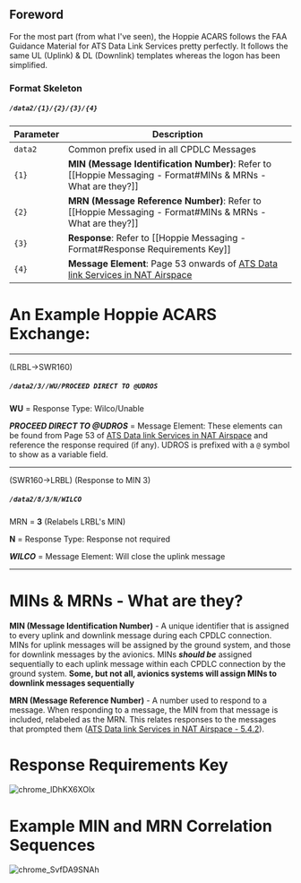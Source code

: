 
## Foreword

For the most part (from what I've seen), the Hoppie ACARS follows the FAA Guidance Material for ATS Data Link Services pretty perfectly. It follows the same UL (Uplink) & DL (Downlink) templates whereas the logon has been simplified.


### Format Skeleton

##### `/data2/{1}/{2}/{3}/{4}`

| Parameter | Description |
| -- | -- |
| `data2` | Common prefix used in all CPDLC Messages |
| `{1}` | **MIN (Message Identification Number)**: Refer to [[Hoppie Messaging - Format#MINs & MRNs - What are they?]] |
| `{2}` | **MRN (Message Reference Number)**: Refer to [[Hoppie Messaging - Format#MINs & MRNs - What are they?]] |
| `{3}` | **Response**: Refer to [[Hoppie Messaging - Format#Response Requirements Key]] |
| `{4}` | **Message Element**: Page 53 onwards of [ATS Data link Services in NAT Airspace](https://www.notams.faa.gov/downloads/CPDLC_ver_10.pdf)

# An Example Hoppie ACARS Exchange:

---

(LRBL->SWR160)
##### `/data2/3//WU/PROCEED DIRECT TO @UDROS`

**WU** = Response Type: Wilco/Unable

***PROCEED DIRECT TO @UDROS*** = Message Element: These elements can be found from Page 53 of [ATS Data link Services in NAT Airspace](https://www.notams.faa.gov/downloads/CPDLC_ver_10.pdf) and reference the response required (if any). UDROS is prefixed with a `@` symbol to show as a variable field.

---

(SWR160->LRBL) (Response to MIN 3)
##### `/data2/8/3/N/WILCO`

MRN = **3** (Relabels LRBL's MIN)

**N** = Response Type: Response not required

***WILCO*** = Message Element: Will close the uplink message


---
# MINs & MRNs - What are they?

**MIN (Message Identification Number)** - A unique identifier that is assigned to every uplink and downlink message during each CPDLC connection. MINs for uplink messages will be assigned by the ground system, and those for downlink messages by the avionics. MINs ***should be*** assigned sequentially to each uplink message within each CPDLC connection by the ground system. **Some, but not all, avionics systems will assign MINs to downlink messages sequentially**

**MRN (Message Reference Number)** - A number used to respond to a message. When responding to a message, the MIN from that message is included, relabeled as the MRN. This relates responses to the messages that prompted them ([ATS Data link Services in NAT Airspace - 5.4.2](https://www.notams.faa.gov/downloads/CPDLC_ver_10.pdf)).


# Response Requirements Key

![chrome_lDhKX6XOlx](chrome_lDhKX6XOlx.png)

# Example MIN and MRN Correlation Sequences

![chrome_SvfDA9SNAh](chrome_SvfDA9SNAh.png)